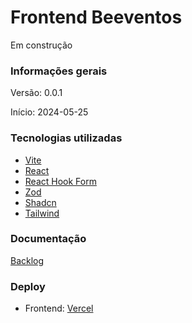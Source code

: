 <p align="center">
  <h1>Frontend Beeventos</h1>
  <p>Em construção</p>
</p>

### Informações gerais

Versão: 0.0.1

Início: 2024-05-25

### Tecnologias utilizadas

- [Vite](https://vitejs.dev/)
- [React](https://react.dev/)
- [React Hook Form](https://www.react-hook-form.com/)
- [Zod](https://zod.dev/)
- [Shadcn](https://ui.shadcn.com/)
- [Tailwind](https://tailwindcss.com/)

### Documentação

[Backlog](https://besconecta.atlassian.net/jira/software/projects/SCRUM/boards/1/backlog)

### Deploy

- Frontend: [Vercel](https://beeventos-fe.vercel.app/)
